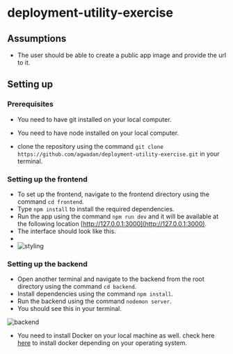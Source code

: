 # deployment-utility-exercise

## Assumptions

* The user should be able to create a public app image and provide the url to it.

## Setting up

### Prerequisites

* You need to have git installed on your local computer.
* You need to have node installed on your local computer.

* clone the repository using the command ```git clone https://github.com/agwadan/deployment-utility-exercise.git``` in your terminal.

### Setting up the frontend
* To set up the frontend, navigate to the frontend directory using the command ```cd frontend```.
* Type ```npm install``` to install the required dependencies.
* Run the app using the command ```npm run dev``` and it will be available at the following location [http://127.0.0.1:3000](http://127.0.0.1:3000). 
* The interface should look like this.
* 
* ![styling](https://user-images.githubusercontent.com/30318555/126914899-4eebdf29-e15e-4db9-b6f4-29f4a709cbb0.png)


### Setting up the backend
* Open another terminal and navigate to the backend from the root directory using the command ```cd backend```.
* Install dependencies using the command ```npm install```.
* Run the backend using the command ```nodemon server```.
* You should see this in your terminal.

![backend](https://user-images.githubusercontent.com/30318555/126915169-10b94665-488a-401c-9c33-5af26a3b8790.png)

* You need to install Docker on your local machine as well. check here [here](https://docs.docker.com/get-started/) to install docker depending on your operating system.
